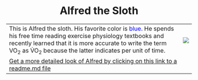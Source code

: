 <html>
  <h1><center>Alfred the Sloth</center></h1>
<body> 
<table>
  <tr>
    <td>This is Alfred the sloth. His favorite color is <span style="color: blue;">blue</span>. He spends his free time reading exercise physiology textbooks and recently learned that it is more accurate to write the term VO<sub>2</sub> as V&#775;O<sub>2</sub> because the latter indicates per unit of time.</td>
    <td><img src ="https://t4.ftcdn.net/jpg/06/45/44/67/360_F_645446744_YUeYhA4Sbc8xOiyaX1DBslwk51DGmue4.jpg"></td>
  </tr>
  <tr>
    <td colspan="2"><a href="subfolder//readme.md"> Get a more detailed look of Alfred by clicking on this link to a readme.md file</a></td>
  </tr>
</table>
</body>
</html>
